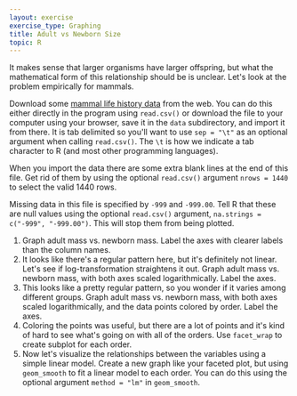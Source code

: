 ```yaml
---
layout: exercise
exercise_type: Graphing
title: Adult vs Newborn Size
topic: R
---
```


It makes sense that larger organisms have larger offspring, but what the
mathematical form of this relationship should be is unclear. Let's look at the
problem empirically for mammals.

Download some
[mammal life history data](http://esapubs.org/archive/ecol/E084/093/Mammal_lifehistories_v2.txt)
from the web.  You can do this either directly in the program using `read.csv()`
or download the file to your computer using your browser, save it in the `data`
subdirectory, and import it from there. It is tab delimited so you'll want to
use `sep = "\t"` as an optional argument when calling `read.csv()`. The `\t` is
how we indicate a tab character to R (and most other programming languages).

When you import the data there are some extra blank lines at
the end of this file. Get rid of them by using the optional `read.csv()`
argument `nrows = 1440` to select the valid 1440 rows.

Missing data in this file is specified by `-999` and `-999.00`. Tell R that
these are null values using the optional `read.csv()` argument,
`na.strings = c("-999", "-999.00")`. This will stop them from being plotted.

1. Graph adult mass vs. newborn mass. Label the axes with clearer labels than
   the column names.
2. It looks like there's a regular pattern here, but it's definitely not
   linear. Let's see if log-transformation straightens it out. Graph adult mass
   vs. newborn mass, with both axes scaled logarithmically. Label the axes.
3. This looks like a pretty regular pattern, so you wonder if it varies among
   different groups. Graph adult mass vs. newborn mass, with both axes scaled
   logarithmically, and the data points colored by order. Label the axes.
4. Coloring the points was useful, but there are a lot of points and it's kind
   of hard to see what's going on with all of the orders. Use `facet_wrap` to
   create subplot for each order.
5. Now let's visualize the relationships between the variables using a simple
   linear model. Create a new graph like your faceted plot, but using
   `geom_smooth` to fit a linear model to each order. You can do this using the
   optional argument `method = "lm"` in `geom_smooth`.

